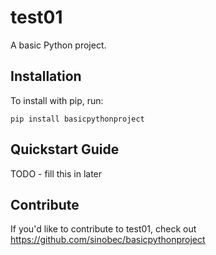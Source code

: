 test01
======

A basic Python project.

Installation
------------

To install with pip, run:

    pip install basicpythonproject

Quickstart Guide
----------------

TODO - fill this in later

Contribute
----------

If you'd like to contribute to test01, check out https://github.com/sinobec/basicpythonproject
